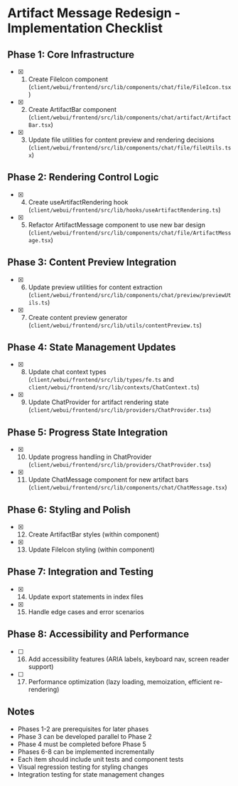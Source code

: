 # Artifact Message Redesign - Implementation Checklist

## Phase 1: Core Infrastructure
- [x] 1. Create FileIcon component (`client/webui/frontend/src/lib/components/chat/file/FileIcon.tsx`)
- [x] 2. Create ArtifactBar component (`client/webui/frontend/src/lib/components/chat/artifact/ArtifactBar.tsx`)
- [x] 3. Update file utilities for content preview and rendering decisions (`client/webui/frontend/src/lib/components/chat/file/fileUtils.tsx`)

## Phase 2: Rendering Control Logic
- [x] 4. Create useArtifactRendering hook (`client/webui/frontend/src/lib/hooks/useArtifactRendering.ts`)
- [x] 5. Refactor ArtifactMessage component to use new bar design (`client/webui/frontend/src/lib/components/chat/file/ArtifactMessage.tsx`)

## Phase 3: Content Preview Integration
- [x] 6. Update preview utilities for content extraction (`client/webui/frontend/src/lib/components/chat/preview/previewUtils.ts`)
- [x] 7. Create content preview generator (`client/webui/frontend/src/lib/utils/contentPreview.ts`)

## Phase 4: State Management Updates
- [x] 8. Update chat context types (`client/webui/frontend/src/lib/types/fe.ts` and `client/webui/frontend/src/lib/contexts/ChatContext.ts`)
- [x] 9. Update ChatProvider for artifact rendering state (`client/webui/frontend/src/lib/providers/ChatProvider.tsx`)

## Phase 5: Progress State Integration
- [x] 10. Update progress handling in ChatProvider (`client/webui/frontend/src/lib/providers/ChatProvider.tsx`)
- [x] 11. Update ChatMessage component for new artifact bars (`client/webui/frontend/src/lib/components/chat/ChatMessage.tsx`)

## Phase 6: Styling and Polish
- [x] 12. Create ArtifactBar styles (within component)
- [x] 13. Update FileIcon styling (within component)

## Phase 7: Integration and Testing
- [x] 14. Update export statements in index files
- [x] 15. Handle edge cases and error scenarios

## Phase 8: Accessibility and Performance
- [ ] 16. Add accessibility features (ARIA labels, keyboard nav, screen reader support)
- [ ] 17. Performance optimization (lazy loading, memoization, efficient re-rendering)

## Notes
- Phases 1-2 are prerequisites for later phases
- Phase 3 can be developed parallel to Phase 2
- Phase 4 must be completed before Phase 5
- Phases 6-8 can be implemented incrementally
- Each item should include unit tests and component tests
- Visual regression testing for styling changes
- Integration testing for state management changes
